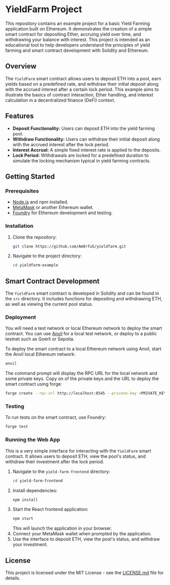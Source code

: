
# YieldFarm Project

This repository contains an example project for a basic Yield Farming application built on Ethereum. It demonstrates the creation of a simple smart contract for depositing Ether, accruing yield over time, and withdrawing your balance with interest. This project is intended as an educational tool to help developers understand the principles of yield farming and smart contract development with Solidity and Ethereum.

## Overview

The `YieldFarm` smart contract allows users to deposit ETH into a pool, earn yields based on a predefined rate, and withdraw their initial deposit along with the accrued interest after a certain lock period. This example aims to illustrate the basics of contract interaction, Ether handling, and interest calculation in a decentralized finance (DeFi) context.

## Features

- **Deposit Functionality:** Users can deposit ETH into the yield farming pool.
- **Withdraw Functionality:** Users can withdraw their initial deposit along with the accrued interest after the lock period.
- **Interest Accrual:** A simple fixed interest rate is applied to the deposits.
- **Lock Period:** Withdrawals are locked for a predefined duration to simulate the locking mechanism typical in yield farming contracts.

## Getting Started

### Prerequisites

- [Node.js](https://nodejs.org/en/) and npm installed.
- [MetaMask](https://metamask.io/) or another Ethereum wallet.
- [Foundry](https://getfoundry.sh/) for Ethereum development and testing.

### Installation

1. Clone the repository:
   ```bash
   git clone https://github.com/Am0rfu5/yieldfarm.git
   ```
2. Navigate to the project directory:
   ```bash
   cd yieldfarm-example
   ```

## Smart Contract Development

The `YieldFarm` smart contract is developed in Solidity and can be found in the `src` directory. It includes functions for depositing and withdrawing ETH, as well as viewing the current pool status.

### Deployment

You will need a test network or local Ethereum network to deploy the smart contract. You can use [Anvil](https://book.getfoundry.sh/reference/anvil/) for a local test network, or deploy to a public testnet such as Goerli or Sepolia.

To deploy the smart contract to a local Ethereum network using Anvil, start the Anvil local Ethereum network:
```bash
anvil
```

The command prompt will display the RPC URL for the local network and some private keys. Copy on of the private keys and the URL to deploy the smart contract using forge:

```bash
forge create --rpc-url http://localhost:8545 --private-key <PRIVATE_KEY> --contract src/YieldFarm.sol:YieldFarm
```

### Testing

To run tests on the smart contract, use Foundry:
```bash
forge test
```

### Running the Web App

This is a very simple interface for interacting with the `YieldFarm` smart contract. It allows users to deposit ETH, view the pool's status, and withdraw their investment after the lock period.

1. Navigate to the `yield-farm-frontend` directory:
   ```bash
   cd yield-farm-frontend
   ```
2. Install dependencies:
   ```bash
   npm install
   ```
3. Start the React frontend application:
   ```bash
   npm start
   ```
   This will launch the application in your browser.
4. Connect your MetaMask wallet when prompted by the application.
5. Use the interface to deposit ETH, view the pool's status, and withdraw your investment.

## License

This project is licensed under the MIT License - see the [LICENSE.md](LICENSE.md) file for details.